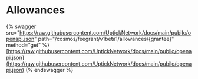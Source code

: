 # Allowances

{% swagger src="https://raw.githubusercontent.com/UptickNetwork/docs/main/pubilc/openapi.json" path="/cosmos/feegrant/v1beta1/allowances/{grantee}" method="get" %}
[https://raw.githubusercontent.com/UptickNetwork/docs/main/pubilc/openapi.json](https://raw.githubusercontent.com/UptickNetwork/docs/main/pubilc/openapi.json)
{% endswagger %}
